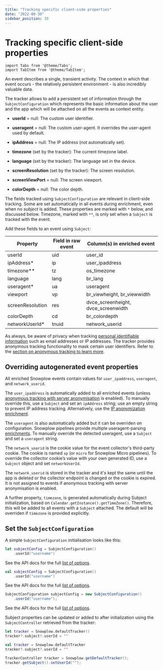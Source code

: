 ```yaml
---
title: "Tracking specific client-side properties"
date: "2022-08-30"
sidebar_position: 30
---
```


# Tracking specific client-side properties

```mdx-code-block
import Tabs from '@theme/Tabs';
import TabItem from '@theme/TabItem';
```

An event describes a single, transient activity. The context in which that event occurs - the relatively persistent environment - is also incredibly valuable data. 

The tracker allows to add a persistent set of information through the `SubjectConfiguration` which represents the basic information about the user and the app which will be attached on all the events as context entity.

- **userId** = null: The custom user identifier.
    
- **useragent** = null: The custom user-agent. It overrides the user-agent used by default.
    
- **ipAddress** = null: The IP address (not automatically set).
    
- **timezone** (set by the tracker): The current timezone label.
    
- **language** (set by the tracker): The language set in the device.
    
- **screenResolution** (set by the tracker): The screen resolution.
    
- **screenViewPort** = null: The screen viewport.
    
- **colorDepth** = null: The color depth.


The fields tracked using `SubjectConfiguration` are relevant in client-side tracking. Some are set automatically in all events during enrichment, even when no _subject_  is added. These properties are marked with `*` below, and discussed below. Timezone, marked with `**`, is only set when a `Subject` is tracked with the event.

Add these fields to an event using `Subject`:

| Property         | Field in raw event | Column(s) in enriched event         |
|------------------|--------------------|-------------------------------------|
| userId           | uid                | user_id                             |
| ipAddress*       | ip                 | user_ipaddress                      |
| timezone**       | tz                 | os_timezone                         |
| language         | lang               | br_lang                             |
| useragent*       | ua                 | useragent                           |
| viewport         | vp                 | br_viewheight, br_viewwidth         |
| screenResolution | res                | dvce_screenheight, dvce_screenwidth |
| colorDepth       | cd                 | br_colordepth                       |
| networkUserId*   | tnuid              | network_userid                      |


As always, be aware of privacy when tracking [personal identifiable information](https://snowplow.io/blog/2020/09/06/user-identification-and-privacy/) such as email addresses or IP addresses.
The tracker provides anonymous tracking functionality to mask certain user identifiers. Refer to the [section on anonymous tracking to learn more](../anonymous-tracking/index.md).

## Overriding autogenerated event properties

All enriched Snowplow events contain values for `user_ipaddress`, `useragent`, and `network_userid`. 

The `user_ipaddress` is automatically added to all enriched events (unless [anonymous tracking with server anonymisation](../anonymous-tracking/index.md) is enabled). To manually override this, use a `Subject` and set an `ipAddress` string; use an empty string to prevent IP address tracking. Alternatively, use the [IP anonymization enrichment](https://docs.snowplow.io/docs/enriching-your-data/available-enrichments/ip-anonymization-enrichment/).

The `useragent` is also automatically added but it can be overriden on configuration. Snowplow pipelines provide multiple useragent-parsing [enrichments](https://docs.snowplow.io/docs/enriching-your-data/available-enrichments/). To manually override the detected useragent, use a `Subject` and set a `useragent` string.

The `network_userid` is the cookie value for the event collector's third-party cookie. The cookie is named `sp` (or `micro` for Snowplow Micro pipelines). To override the collector cookie’s value with your own generated ID, use a `Subject` object and set `networkUserId`.

The `network_userid` is stored in the tracker and it's kept the same until the app is deleted or the collector endpoint is changed or the cookie is expired. It is not assigned to events if anonymous tracking with server anonymisation is enabled.

A further property, `timezone`, is generated automatically during Subject initialization, based on `Calendar.getInstance().getTimeZone()`. Therefore, this will be added to all events with a `Subject` attached. The default will be overriden if `timezone` is provided explicitly. 

## Set the `SubjectConfiguration`
A simple `SubjectConfiguration` initialisation looks like this:

<Tabs groupId="platform" queryString>
  <TabItem value="ios" label="iOS" default>

```swift
let subjectConfig = SubjectConfiguration()
    .userId("username")
```

See the API docs for the full [list of options](https://snowplow.github.io/snowplow-ios-tracker/documentation/snowplowtracker/).

  </TabItem>
  <TabItem value="android" label="Android (Kotlin)">

```kotlin
val subjectConfig = SubjectConfiguration()
    .userId("username")
```

See the API docs for the full [list of options](https://docs.snowplow.io/snowplow-android-tracker/classcom_1_1snowplowanalytics_1_1snowplow_1_1configuration_1_1_subject_configuration.html).

  </TabItem>
  <TabItem value="android-java" label="Android (Java)">

```java
SubjectConfiguration subjectConfig = new SubjectConfiguration()
    .userId("username");
```

See the API docs for the full [list of options](https://docs.snowplow.io/snowplow-android-tracker/classcom_1_1snowplowanalytics_1_1snowplow_1_1configuration_1_1_subject_configuration.html).

  </TabItem>
</Tabs>

Subject properties can be updated or added to after initialization using the `SubjectController` retrieved from the tracker:

<Tabs groupId="platform" queryString>
  <TabItem value="ios" label="iOS" default>

```swift
let tracker = Snowplow.defaultTracker()
tracker?.subject?.userId = ""
```

  </TabItem>
  <TabItem value="android" label="Android (Kotlin)">

```kotlin
val tracker = Snowplow.defaultTracker
tracker?.subject?.userId = ''
```

  </TabItem>
  <TabItem value="android-java" label="Android (Java)">

```java
TrackerController tracker = Snowplow.getDefaultTracker();
tracker.getSubject().setUserId("");
```

  </TabItem>
</Tabs>
